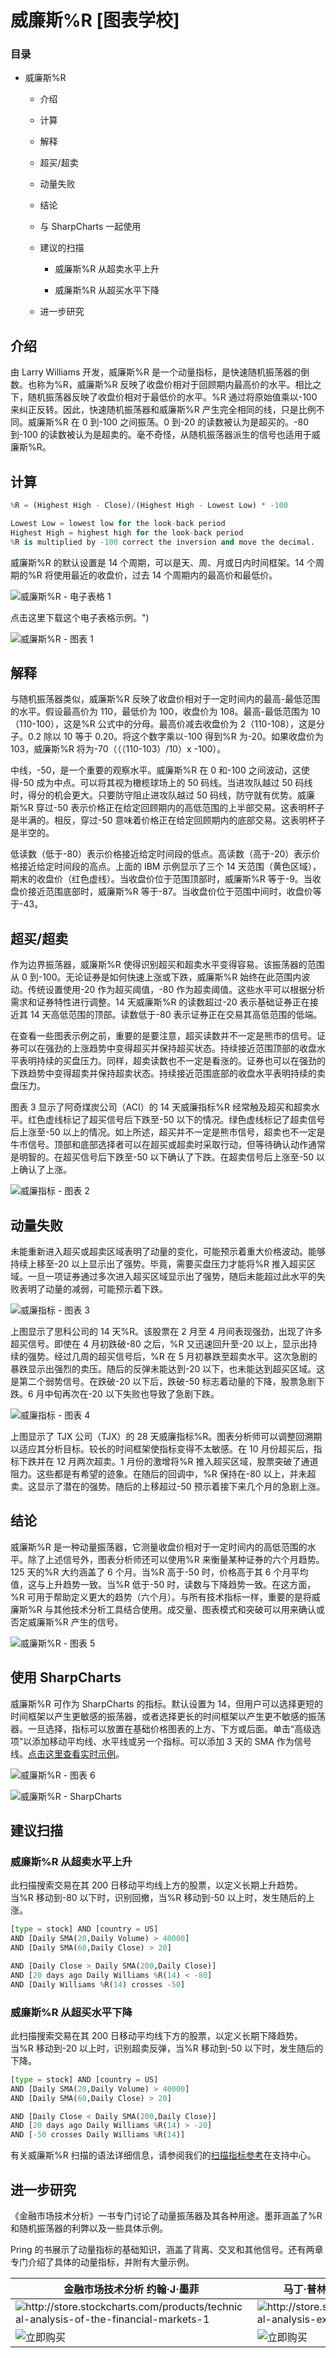 # 威廉斯%R [图表学校]

### 目录

+   威廉斯%R

    +   介绍

    +   计算

    +   解释

    +   超买/超卖

    +   动量失败

    +   结论

    +   与 SharpCharts 一起使用

    +   建议的扫描

        +   威廉斯%R 从超卖水平上升

        +   威廉斯%R 从超买水平下降

    +   进一步研究

## 介绍

由 Larry Williams 开发，威廉斯%R 是一个动量指标，是快速随机振荡器的倒数。也称为%R，威廉斯%R 反映了收盘价相对于回顾期内最高价的水平。相比之下，随机振荡器反映了收盘价相对于最低价的水平。%R 通过将原始值乘以-100 来纠正反转。因此，快速随机振荡器和威廉斯%R 产生完全相同的线，只是比例不同。威廉斯%R 在 0 到-100 之间振荡。0 到-20 的读数被认为是超买的。-80 到-100 的读数被认为是超卖的。毫不奇怪，从随机振荡器派生的信号也适用于威廉斯%R。

## 计算

```py
%R = (Highest High - Close)/(Highest High - Lowest Low) * -100

Lowest Low = lowest low for the look-back period
Highest High = highest high for the look-back period
%R is multiplied by -100 correct the inversion and move the decimal.

```

威廉斯%R 的默认设置是 14 个周期，可以是天、周、月或日内时间框架。14 个周期的%R 将使用最近的收盘价，过去 14 个周期内的最高价和最低价。

![威廉斯%R - 电子表格 1](img/51afcb57b78555587d0b04e2bf973269.jpg "威廉斯%R - 电子表格 1")

点击这里下载这个电子表格示例。")

![威廉斯%R - 图表 1](img/e422bdda4a35e63a679d03ff6e1c8b30.jpg "威廉斯%R - 图表 1")

## 解释

与随机振荡器类似，威廉斯%R 反映了收盘价相对于一定时间内的最高-最低范围的水平。假设最高价为 110，最低价为 100，收盘价为 108。最高-最低范围为 10（110-100），这是%R 公式中的分母。最高价减去收盘价为 2（110-108），这是分子。0.2 除以 10 等于 0.20。将这个数字乘以-100 得到%R 为-20。如果收盘价为 103，威廉斯%R 将为-70（（（110-103）/10）x -100）。

中线，-50，是一个重要的观察水平。威廉斯%R 在 0 和-100 之间波动，这使得-50 成为中点。可以将其视为橄榄球场上的 50 码线。当进攻队越过 50 码线时，得分的机会更大。只要防守阻止进攻队越过 50 码线，防守就有优势。威廉斯%R 穿过-50 表示价格正在给定回顾期内的高低范围的上半部交易。这表明杯子是半满的。相反，穿过-50 意味着价格正在给定回顾期内的底部交易。这表明杯子是半空的。

低读数（低于-80）表示价格接近给定时间段的低点。高读数（高于-20）表示价格接近给定时间段的高点。上面的 IBM 示例显示了三个 14 天范围（黄色区域），期末的收盘价（红色虚线）。当收盘价位于范围顶部时，威廉斯%R 等于-9。当收盘价接近范围底部时，威廉斯%R 等于-87。当收盘价位于范围中间时，收盘价等于-43。

## 超买/超卖

作为边界振荡器，威廉斯%R 使得识别超买和超卖水平变得容易。该振荡器的范围从 0 到-100。无论证券是如何快速上涨或下跌，威廉斯%R 始终在此范围内波动。传统设置使用-20 作为超买阈值，-80 作为超卖阈值。这些水平可以根据分析需求和证券特性进行调整。14 天威廉斯%R 的读数超过-20 表示基础证券正在接近其 14 天高低范围的顶部。读数低于-80 表示证券正在交易其高低范围的低端。

在查看一些图表示例之前，重要的是要注意，超买读数并不一定是熊市的信号。证券可以在强劲的上涨趋势中变得超买并保持超买状态。持续接近范围顶部的收盘水平表明持续的买盘压力。同样，超卖读数也不一定是看涨的。证券也可以在强劲的下跌趋势中变得超卖并保持超卖状态。持续接近范围底部的收盘水平表明持续的卖盘压力。

图表 3 显示了阿奇煤炭公司（ACI）的 14 天威廉指标%R 经常触及超买和超卖水平。红色虚线标记了超买信号后下跌至-50 以下的情况。绿色虚线标记了超卖信号后上涨至-50 以上的情况。如上所述，超买并不一定是熊市信号，超卖也不一定是牛市信号。顶部和底部选择者可以在超买或超卖时采取行动，但等待确认动作通常是明智的。在超买信号后下跌至-50 以下确认了下跌。在超卖信号后上涨至-50 以上确认了上涨。

![威廉指标 - 图表 2](img/5a12e340ed89ce4488a03cf12ccb53a3.jpg "威廉指标 - 图表 2")

## 动量失败

未能重新进入超买或超卖区域表明了动量的变化，可能预示着重大价格波动。能够持续上移至-20 以上显示出了强势。毕竟，需要买盘压力才能将%R 推入超买区域。一旦一项证券通过多次进入超买区域显示出了强势，随后未能超过此水平的失败表明了动量的减弱，可能预示着下跌。

![威廉指标 - 图表 3](img/585d3c2879b10d235ab38ab3061382da.jpg "威廉指标 - 图表 3")

上图显示了思科公司的 14 天%R。该股票在 2 月至 4 月间表现强劲，出现了许多超买信号。即使在 4 月初跌破-80 之后，%R 又迅速回升至-20 以上，显示出持续的强势。经过几周的超买信号后，%R 在 5 月初暴跌至超卖水平。这次急剧的暴跌显示出强烈的卖压。随后的反弹未能达到-20 以下，也未能达到超买区域。这是第二个弱势信号。在跌破-20 以下后，跌破-50 标志着动量的下降，股票急剧下跌。6 月中旬再次在-20 以下失败也导致了急剧下跌。

![威廉指标 - 图表 4](img/be7846a9f4a14899a4e36eff7425d7c1.jpg "威廉指标 - 图表 4")

上图显示了 TJX 公司（TJX）的 28 天威廉指标%R。图表分析师可以调整回溯期以适应其分析目标。较长的时间框架使指标变得不太敏感。在 10 月份超买后，指标下跌并在 12 月两次超卖。1 月份的激增将%R 推入超买区域，股票突破了通道阻力。这些都是有希望的迹象。在随后的回调中，%R 保持在-80 以上，并未超卖。这显示了潜在的强势。随后的上移超过-50 预示着接下来几个月的急剧上涨。

## 结论

威廉斯%R 是一种动量振荡器，它测量收盘价相对于一定时间内的高低范围的水平。除了上述信号外，图表分析师还可以使用%R 来衡量某种证券的六个月趋势。125 天的%R 大约涵盖了 6 个月。当%R 高于-50 时，价格高于其 6 个月平均值，这与上升趋势一致。当%R 低于-50 时，读数与下降趋势一致。在这方面，%R 可用于帮助定义更大的趋势（六个月）。与所有技术指标一样，重要的是将威廉斯%R 与其他技术分析工具结合使用。成交量、图表模式和突破可以用来确认或否定威廉斯%R 产生的信号。

![威廉斯%R - 图表 5](img/869f99f54000240efce3365bff4ab23c.jpg "威廉斯%R - 图表 5")

## 使用 SharpCharts

威廉斯%R 可作为 SharpCharts 的指标。默认设置为 14，但用户可以选择更短的时间框架以产生更敏感的振荡器，或者选择更长的时间框架以产生更不敏感的振荡器。一旦选择，指标可以放置在基础价格图表的上方、下方或后面。单击“高级选项”以添加移动平均线、水平线或另一个指标。可以添加 3 天的 SMA 作为信号线。[点击这里查看实时示例](http://stockcharts.com/h-sc/ui?s=QQQQ&p=D&yr=0&mn=6&dy=0&id=p67764551359&listNum=30&a=219822109 "http://stockcharts.com/h-sc/ui?s=QQQQ&p=D&yr=0&mn=6&dy=0&id=p67764551359&listNum=30&a=219822109")。

![威廉斯%R - 图表 6](img/5aa5b36643c4b574760eeff9ec4c1410.jpg "威廉斯%R - 图表 6")

![威廉斯%R - SharpCharts](img/0bf13ab89cb754aa90f8109262e4fcc7.jpg "威廉斯%R - SharpCharts")

## 建议扫描

### 威廉斯%R 从超卖水平上升

此扫描搜索交易在其 200 日移动平均线上方的股票，以定义长期上升趋势。当%R 移动到-80 以下时，识别回撤，当%R 移动到-50 以上时，发生随后的上涨。

```py
[type = stock] AND [country = US] 
AND [Daily SMA(20,Daily Volume) > 40000] 
AND [Daily SMA(60,Daily Close) > 20] 

AND [Daily Close > Daily SMA(200,Daily Close)] 
AND [20 days ago Daily Williams %R(14) < -80] 
AND [Daily Williams %R(14) crosses -50]
```

### 威廉斯%R 从超买水平下降

此扫描搜索交易在其 200 日移动平均线下方的股票，以定义长期下降趋势。当%R 移动到-20 以上时，识别超卖反弹，当%R 移动到-50 以下时，发生随后的下降。

```py
[type = stock] AND [country = US] 
AND [Daily SMA(20,Daily Volume) > 40000] 
AND [Daily SMA(60,Daily Close) > 20] 

AND [Daily Close < Daily SMA(200,Daily Close)] 
AND [20 days ago Daily Williams %R(14) > -20] 
AND [-50 crosses Daily Williams %R(14)]
```

有关威廉斯%R 扫描的语法详细信息，请参阅我们的[扫描指标参考](http://stockcharts.com/docs/doku.php?id=scans:indicators#williams_r_williams_r "http://stockcharts.com/docs/doku.php?id=scans:indicators#williams_r_williams_r")在支持中心。

## 进一步研究

《金融市场技术分析》一书专门讨论了动量振荡器及其各种用途。墨菲涵盖了%R 和随机振荡器的利弊以及一些具体示例。

Pring 的书展示了动量指标的基础知识，涵盖了背离、交叉和其他信号。还有两章专门介绍了具体的动量指标，并附有大量示例。

| **金融市场技术分析** 约翰·J·墨菲 | **马丁·普林格的技术分析解析** 马丁·普林格 |
| --- | --- |
| ![](http://store.stockcharts.com/products/technical-analysis-of-the-financial-markets-1 "http://store.stockcharts.com/products/technical-analysis-of-the-financial-markets-1") | ![](http://store.stockcharts.com/products/technical-analysis-explained-4th-edition "http://store.stockcharts.com/products/technical-analysis-explained-4th-edition") |
| ![立即购买](http://store.stockcharts.com/products/technical-analysis-of-the-financial-markets-1 "http://store.stockcharts.com/products/technical-analysis-of-the-financial-markets-1") | ![立即购买](http://store.stockcharts.com/products/technical-analysis-explained-4th-edition "http://store.stockcharts.com/products/technical-analysis-explained-4th-edition") |
